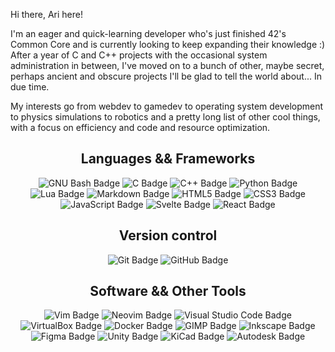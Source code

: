 Hi there, Ari here!

I'm an eager and quick-learning developer who's just finished 42's Common Core and is currently looking to keep expanding their knowledge :)  
After a year of C and C++ projects with the occasional system administration in between, I've moved on to a bunch of other, maybe secret, perhaps ancient and obscure projects I'll be glad to tell the world about... In due time.

My interests go from webdev to gamedev to operating system development to physics simulations to robotics and a pretty long list of other cool things, with a focus on efficiency and code and resource optimization.



<h2 align="center">
  Languages && Frameworks
</h2>
<div align="center">
  <img src="https://img.shields.io/badge/GNU%20Bash-4EAA25?logo=gnubash&logoColor=fff&style=flat-square" alt="GNU Bash Badge">
  <img src="https://img.shields.io/badge/C-A8B9CC?logo=c&logoColor=fff&style=flat-square" alt="C Badge">
  <img src="https://img.shields.io/badge/C%2B%2B-00599C?logo=cplusplus&logoColor=fff&style=flat-square" alt="C++ Badge">
  <img src="https://img.shields.io/badge/Python-3776AB?logo=python&logoColor=fff&style=flat-square" alt="Python Badge">
  <img src="https://img.shields.io/badge/Lua-2C2D72?logo=lua&logoColor=fff&style=flat-square" alt="Lua Badge">
  <img src="https://img.shields.io/badge/Markdown-000?logo=markdown&logoColor=fff&style=flat-square" alt="Markdown Badge">
  <img src="https://img.shields.io/badge/HTML5-E34F26?logo=html5&logoColor=fff&style=flat-square" alt="HTML5 Badge">
  <img src="https://img.shields.io/badge/CSS3-1572B6?logo=css3&logoColor=fff&style=flat-square" alt="CSS3 Badge">
  <img src="https://img.shields.io/badge/JavaScript-F7DF1E?logo=javascript&logoColor=000&style=flat-square" alt="JavaScript Badge">
  <img src="https://img.shields.io/badge/Svelte-FF3E00?logo=svelte&logoColor=fff&style=flat-square" alt="Svelte Badge">
  <img src="https://img.shields.io/badge/React-61DAFB?logo=react&logoColor=000&style=flat-square" alt="React Badge">
</div>

<h2 align="center">
  Version control
</h2>
<div align="center">
  <img src="https://img.shields.io/badge/Git-F05032?logo=git&logoColor=fff&style=flat-square" alt="Git Badge">
  <img src="https://img.shields.io/badge/GitHub-181717?logo=github&logoColor=fff&style=flat-square" alt="GitHub Badge">
</div>

<h2 align="center">
  Software && Other Tools
</h2>
<div align="center">
  <img src="https://img.shields.io/badge/Vim-019733?logo=vim&logoColor=fff&style=flat-square" alt="Vim Badge">
  <img src="https://img.shields.io/badge/Neovim-57A143?logo=neovim&logoColor=fff&style=flat-square" alt="Neovim Badge">
  <img src="https://img.shields.io/badge/Visual%20Studio%20Code-007ACC?logo=visualstudiocode&logoColor=fff&style=flat-square" alt="Visual Studio Code Badge">
  <img src="https://img.shields.io/badge/VirtualBox-183A61?logo=virtualbox&logoColor=fff&style=flat-square" alt="VirtualBox Badge">
  <img src="https://img.shields.io/badge/Docker-2496ED?logo=docker&logoColor=fff&style=flat-square" alt="Docker Badge">
  <img src="https://img.shields.io/badge/GIMP-5C5543?logo=gimp&logoColor=fff&style=flat-square" alt="GIMP Badge">
  <img src="https://img.shields.io/badge/Inkscape-000?logo=inkscape&logoColor=fff&style=flat-square" alt="Inkscape Badge">
  <img src="https://img.shields.io/badge/Figma-F24E1E?logo=figma&logoColor=fff&style=flat-square" alt="Figma Badge">
  <img src="https://img.shields.io/badge/Unity-FFF?logo=unity&logoColor=000&style=flat-square" alt="Unity Badge">
  <img src="https://img.shields.io/badge/KiCad-314CB0?logo=kicad&logoColor=fff&style=flat-square" alt="KiCad Badge">
  <img src="https://img.shields.io/badge/Autodesk-000?logo=autodesk&logoColor=fff&style=flat-square" alt="Autodesk Badge">
</div>
